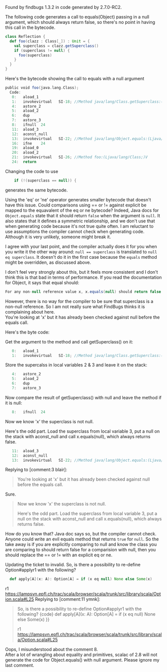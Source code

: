 Found by findbugs 1.3.2 in code generated by 2.7.0-RC2.

The following code generates a call to equals(Object) passing
in a null argument, which should always return false, so there's
no point in having this call in the bytecode.

```scala
class Reflection {
  def foo(clazz : Class[_]) : Unit = {
    val superclass = clazz.getSuperclass()
    if (superclass != null) {
      foo(superclass)
    }
  }
}
```

Here's the bytecode showing the call to equals with a null argument

```scala
public void foo(java.lang.Class);
  Code:
   0:   aload_1
   1:   invokevirtual   SI-18; //Method java/lang/Class.getSuperclass:()Ljava/lang/Class;
   4:   astore_2
   5:   aload_2
   6:   dup
   7:   astore_3
   8:   ifnull  24
   11:  aload_3
   12:  aconst_null
   13:  invokevirtual   SI-22; //Method java/lang/Object.equals:(Ljava/lang/Object;)Z
   16:  ifne    24
   19:  aload_0
   20:  aload_2
   21:  invokevirtual   SI-26; //Method foo:(Ljava/lang/Class;)V
   24:  return
```

Changing the code to use

```scala
    if (!(superclass == null)) {
```

generates the same bytecode.

Using the 'eq' or 'ne' operator generates smaller bytecode that
doesn't have this issue.  Could comparisons using == or !=
against explicit be mapped to the equavalent of the eq or ne
bytecode?
Indeed, Java docs for `Object.equals` state that it should return `false` when the argument is `null`. It also states that it defines a symmetric relationship, and we don't use that when generating code because it's not true quite often. I am reluctant to use assumptions the compiler cannot check when generating code. Although it is very unlikely, someone might break it.

I agree with your last point, and the compiler actually does it for you when you write it the other way around: `null == superclass` is translated to `null eq superclass`. It doesn't do it in the first case because the `equals` method might be overridden, as discussed above.

I don't feel very strongly about this, but it feels more consistent and I don't think this is that bad in terms of performance.
If you read the documentation for Object, it says that equal should:
```scala
For any non-null reference value x, x.equals(null) should return false.
```
However, there is no way for the compiler to be sure that superclass is a non-null reference.  So I am not really sure what FindBugs thinks it is complaining about here.  
You're looking at 'x' but it has already been checked against null before the
equals call.

Here's the byte code:

Get the argument to the method and call getSuperclass() on it:

```scala
   0:   aload_1
   1:   invokevirtual   SI-18; //Method java/lang/Class.getSuperclass:()Ljava/lang/Class;
```

Store the supercalss in local variables 2 & 3 and leave it on the stack:

```scala
   4:   astore_2
   5:   aload_2
   6:   dup
   7:   astore_3
```

Now compare the result of getSuperclass() with null and leave the method if it is null:

```scala
   8:   ifnull  24
```

Now we know 'x' the superclass is not null.

Here's the odd part.  Load the superclass from local variable 3, put a null on the stack with
aconst_null and call x.equals(null), which always returns false.

```scala
   11:  aload_3
   12:  aconst_null
   13:  invokevirtual   SI-22; //Method java/lang/Object.equals:(Ljava/lang/Object;)Z
```


Replying to [comment:3 blair]:
> You're looking at 'x' but it has already been checked against null before the
> equals call.

Sure.

> Now we know 'x' the superclass is not null.
> 
> Here's the odd part.  Load the superclass from local variable 3, put a null on the stack with
> aconst_null and call x.equals(null), which always returns false.

How do you know that? Java doc says so, but the compiler cannot check. Anyone could write an evil equals method that returns `true` for `null`.
So the take away is if you are explicitly comparing to null and
know the class you are comparing to should return false for a
comparision with null, then you should replace the == or != with
an explicit eq or ne.

Updating the ticket to invalid.
So, is there a possibility to re-define Option#applyr1 with the following?
```scala
  def apply[A](x: A): Option[A] = if (x eq null) None else Some(x)
```

r1 https://lampsvn.epfl.ch/trac/scala/browser/scala/trunk/src/library/scala/Option.scala#L25
Replying to [comment:11 ymnk]:
> So, is there a possibility to re-define Option#applyr1 with the following?
> {code}
>   def apply[A](x: A): Option[A] = if (x eq null) None else Some(x)
> }}
> 
> r1 https://lampsvn.epfl.ch/trac/scala/browser/scala/trunk/src/library/scala/Option.scala#L25

Oops, I misunderstood about the comment 8.  
After a lot of wrangling about equality and primitives, scalac of 2.8 will not generate the code for Object.equals() with null argument.
Please ignore my last comment.
